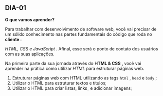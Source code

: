 ## DIA-01

**O que vamos aprender?**


Para trabalhar com desenvolvimento de software web, você vai precisar de um sólido conhecimento nas partes fundamentais do código que roda no  **cliente** :

_HTML, CSS e JavaScript_ . Afinal, esse será o ponto de contato dos usuários com as suas aplicações.

Na primeira parte da sua jornada através do  **HTML & CSS** , você vai aprender na prática como utilizar  _HTML_ para estruturar páginas web.

 1. Estruturar páginas web com HTML utilizando as tags  `html`  ,  `head`  e  `body`  ;
 2. Utilizar o HTML para estruturar textos e títulos; 
 3. Utilizar o HTML para criar listas, links_ e adicionar imagens;

